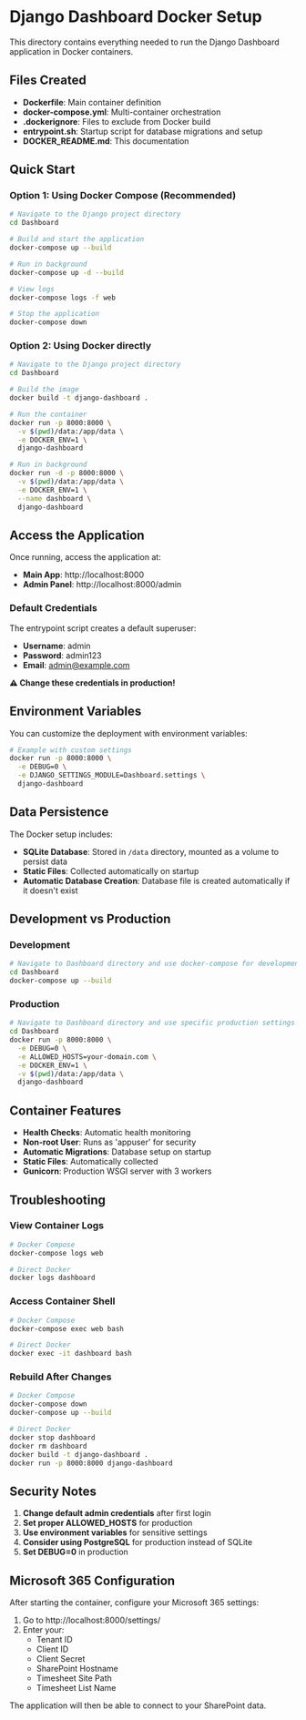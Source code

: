 # Django Dashboard Docker Setup

This directory contains everything needed to run the Django Dashboard application in Docker containers.

## Files Created

- **Dockerfile**: Main container definition
- **docker-compose.yml**: Multi-container orchestration
- **.dockerignore**: Files to exclude from Docker build
- **entrypoint.sh**: Startup script for database migrations and setup
- **DOCKER_README.md**: This documentation

## Quick Start

### Option 1: Using Docker Compose (Recommended)

```bash
# Navigate to the Django project directory
cd Dashboard

# Build and start the application
docker-compose up --build

# Run in background
docker-compose up -d --build

# View logs
docker-compose logs -f web

# Stop the application
docker-compose down
```

### Option 2: Using Docker directly

```bash
# Navigate to the Django project directory
cd Dashboard

# Build the image
docker build -t django-dashboard .

# Run the container
docker run -p 8000:8000 \
  -v $(pwd)/data:/app/data \
  -e DOCKER_ENV=1 \
  django-dashboard

# Run in background
docker run -d -p 8000:8000 \
  -v $(pwd)/data:/app/data \
  -e DOCKER_ENV=1 \
  --name dashboard \
  django-dashboard
```

## Access the Application

Once running, access the application at:
- **Main App**: http://localhost:8000
- **Admin Panel**: http://localhost:8000/admin

### Default Credentials
The entrypoint script creates a default superuser:
- **Username**: admin
- **Password**: admin123
- **Email**: admin@example.com

**⚠️ Change these credentials in production!**

## Environment Variables

You can customize the deployment with environment variables:

```bash
# Example with custom settings
docker run -p 8000:8000 \
  -e DEBUG=0 \
  -e DJANGO_SETTINGS_MODULE=Dashboard.settings \
  django-dashboard
```

## Data Persistence

The Docker setup includes:
- **SQLite Database**: Stored in `/data` directory, mounted as a volume to persist data
- **Static Files**: Collected automatically on startup
- **Automatic Database Creation**: Database file is created automatically if it doesn't exist

## Development vs Production

### Development
```bash
# Navigate to Dashboard directory and use docker-compose for development
cd Dashboard
docker-compose up --build
```

### Production
```bash
# Navigate to Dashboard directory and use specific production settings
cd Dashboard
docker run -p 8000:8000 \
  -e DEBUG=0 \
  -e ALLOWED_HOSTS=your-domain.com \
  -e DOCKER_ENV=1 \
  -v $(pwd)/data:/app/data \
  django-dashboard
```

## Container Features

- **Health Checks**: Automatic health monitoring
- **Non-root User**: Runs as 'appuser' for security
- **Automatic Migrations**: Database setup on startup
- **Static Files**: Automatically collected
- **Gunicorn**: Production WSGI server with 3 workers

## Troubleshooting

### View Container Logs
```bash
# Docker Compose
docker-compose logs web

# Direct Docker
docker logs dashboard
```

### Access Container Shell
```bash
# Docker Compose
docker-compose exec web bash

# Direct Docker
docker exec -it dashboard bash
```

### Rebuild After Changes
```bash
# Docker Compose
docker-compose down
docker-compose up --build

# Direct Docker
docker stop dashboard
docker rm dashboard
docker build -t django-dashboard .
docker run -p 8000:8000 django-dashboard
```

## Security Notes

1. **Change default admin credentials** after first login
2. **Set proper ALLOWED_HOSTS** for production
3. **Use environment variables** for sensitive settings
4. **Consider using PostgreSQL** for production instead of SQLite
5. **Set DEBUG=0** in production

## Microsoft 365 Configuration

After starting the container, configure your Microsoft 365 settings:

1. Go to http://localhost:8000/settings/
2. Enter your:
   - Tenant ID
   - Client ID  
   - Client Secret
   - SharePoint Hostname
   - Timesheet Site Path
   - Timesheet List Name

The application will then be able to connect to your SharePoint data.
